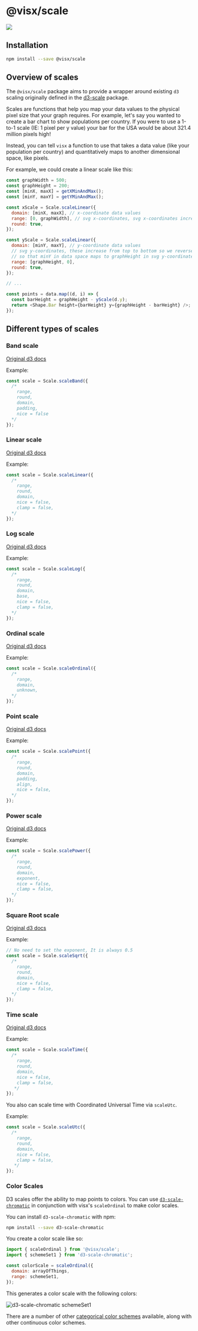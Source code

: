 # @visx/scale

<a title="@visx/scale npm downloads" href="https://www.npmjs.com/package/@visx/scale">
  <img src="https://img.shields.io/npm/dm/@visx/scale.svg?style=flat-square" />
</a>

## Installation

```sh
npm install --save @visx/scale
```

## Overview of scales

The `@visx/scale` package aims to provide a wrapper around existing `d3` scaling originally defined
in the [d3-scale](https://github.com/d3/d3-scale) package.

Scales are functions that help you map your data values to the physical pixel size that your graph
requires. For example, let's say you wanted to create a bar chart to show populations per country.
If you were to use a 1-to-1 scale (IE: 1 pixel per y value) your bar for the USA would be about
321.4 million pixels high!

Instead, you can tell `visx` a function to use that takes a data value (like your population per
country) and quantitatively maps to another dimensional space, like pixels.

For example, we could create a linear scale like this:

```js
const graphWidth = 500;
const graphHeight = 200;
const [minX, maxX] = getXMinAndMax();
const [minY, maxY] = getYMinAndMax();

const xScale = Scale.scaleLinear({
  domain: [minX, maxX], // x-coordinate data values
  range: [0, graphWidth], // svg x-coordinates, svg x-coordinates increase left to right
  round: true,
});

const yScale = Scale.scaleLinear({
  domain: [minY, maxY], // y-coordinate data values
  // svg y-coordinates, these increase from top to bottom so we reverse the order
  // so that minY in data space maps to graphHeight in svg y-coordinate space
  range: [graphHeight, 0],
  round: true,
});

// ...

const points = data.map((d, i) => {
  const barHeight = graphHeight - yScale(d.y);
  return <Shape.Bar height={barHeight} y={graphHeight - barHeight} />;
});
```

## Different types of scales

### Band scale

[Original d3 docs](https://github.com/d3/d3-scale/blob/master/README.md#_band)

Example:

```js
const scale = Scale.scaleBand({
  /*
    range,
    round,
    domain,
    padding,
    nice = false
  */
});
```

### Linear scale

[Original d3 docs](https://github.com/d3/d3-scale/blob/master/README.md#scaleLinear)

Example:

```js
const scale = Scale.scaleLinear({
  /*
    range,
    round,
    domain,
    nice = false,
    clamp = false,
  */
});
```

### Log scale

[Original d3 docs](https://github.com/d3/d3-scale/blob/master/README.md#scaleLog)

Example:

```js
const scale = Scale.scaleLog({
  /*
    range,
    round,
    domain,
    base,
    nice = false,
    clamp = false,
  */
});
```

### Ordinal scale

[Original d3 docs](https://github.com/d3/d3-scale/blob/master/README.md#scaleOrdinal)

Example:

```js
const scale = Scale.scaleOrdinal({
  /*
    range,
    domain,
    unknown,
  */
});
```

### Point scale

[Original d3 docs](https://github.com/d3/d3-scale/blob/master/README.md#scalePoint)

Example:

```js
const scale = Scale.scalePoint({
  /*
    range,
    round,
    domain,
    padding,
    align,
    nice = false,
  */
});
```

### Power scale

[Original d3 docs](https://github.com/d3/d3-scale/blob/master/README.md#scalePow)

Example:

```js
const scale = Scale.scalePower({
  /*
    range,
    round,
    domain,
    exponent,
    nice = false,
    clamp = false,
  */
});
```

### Square Root scale

[Original d3 docs](https://github.com/d3/d3-scale#scaleSqrt)

Example:

```js
// No need to set the exponent, It is always 0.5
const scale = Scale.scaleSqrt({
  /*
    range,
    round,
    domain,
    nice = false,
    clamp = false,
  */
});
```

### Time scale

[Original d3 docs](https://github.com/d3/d3-scale/blob/master/README.md#scaleTime)

Example:

```js
const scale = Scale.scaleTime({
  /*
    range,
    round,
    domain,
    nice = false,
    clamp = false,
   */
});
```

You also can scale time with Coordinated Universal Time via `scaleUtc`.

Example:

```js
const scale = Scale.scaleUtc({
  /*
    range,
    round,
    domain,
    nice = false,
    clamp = false,
   */
});
```

### Color Scales

D3 scales offer the ability to map points to colors. You can use
[`d3-scale-chromatic`](https://github.com/d3/d3-scale-chromatic) in conjunction with visx's
`scaleOrdinal` to make color scales.

You can install `d3-scale-chromatic` with npm:

```sh
npm install --save d3-scale-chromatic
```

You create a color scale like so:

```js
import { scaleOrdinal } from '@visx/scale';
import { schemeSet1 } from 'd3-scale-chromatic';

const colorScale = scaleOrdinal({
  domain: arrayOfThings,
  range: schemeSet1,
});
```

This generates a color scale with the following colors:

![d3-scale-chromatic schemeSet1](https://raw.githubusercontent.com/d3/d3-scale-chromatic/master/img/Set1.png)

There are a number of other
[categorical color schemes](https://github.com/d3/d3-scale-chromatic/blob/master/README.md#categorical)
available, along with other continuous color schemes.
